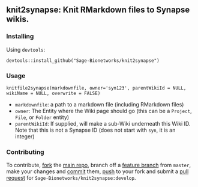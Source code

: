 ## knit2synapse: Knit RMarkdown files to Synapse wikis.

### Installing

Using `devtools`:

```
devtools::install_github("Sage-Bionetworks/knit2synapse")
```

### Usage

`knitfile2synapse(markdownfile, owner='syn123', parentWikiId = NULL, wikiName = NULL, overwrite = FALSE)`

* `markdownfile`: a path to a markdown file (including RMarkdown files)
* `owner`: The Entity where the Wiki page should go (this can be a `Project`, `File`, or `Folder` entity)
* `parentWikiId`: If supplied, will make a sub-Wiki underneath this Wiki ID. Note that this is not a Synapse ID (does not start with `syn`, it is an integer)


### Contributing
To contribute, [fork](http://help.github.com/fork-a-repo/) the [main repo](https://github.com/Sage-Bionetworks/knit2synapse), branch off a [feature branch](https://www.google.com/search?q=git+feature+branches) from `master`, make your changes and [commit](http://git-scm.com/docs/git-commit) them, [push](http://git-scm.com/docs/git-push) to your fork and submit a [pull request](http://help.github.com/send-pull-requests/) for `Sage-Bionetworks/knit2synapse:develop`.

